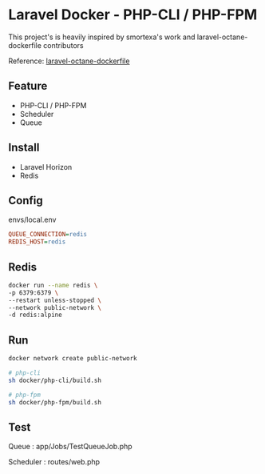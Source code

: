 # Laravel Docker - PHP-CLI / PHP-FPM

This project's is heavily inspired by smortexa's work and laravel-octane-dockerfile contributors

Reference: [laravel-octane-dockerfile](https://github.com/exaco/laravel-octane-dockerfile)

## Feature

-   PHP-CLI / PHP-FPM
-   Scheduler
-   Queue

## Install

-   Laravel Horizon
-   Redis

## Config

envs/local.env

```ini
QUEUE_CONNECTION=redis
REDIS_HOST=redis
```

## Redis

```bash
docker run --name redis \
-p 6379:6379 \
--restart unless-stopped \
--network public-network \
-d redis:alpine
```

## Run

```bash
docker network create public-network

# php-cli
sh docker/php-cli/build.sh

# php-fpm
sh docker/php-fpm/build.sh
```

## Test

Queue : app/Jobs/TestQueueJob.php

Scheduler : routes/web.php
